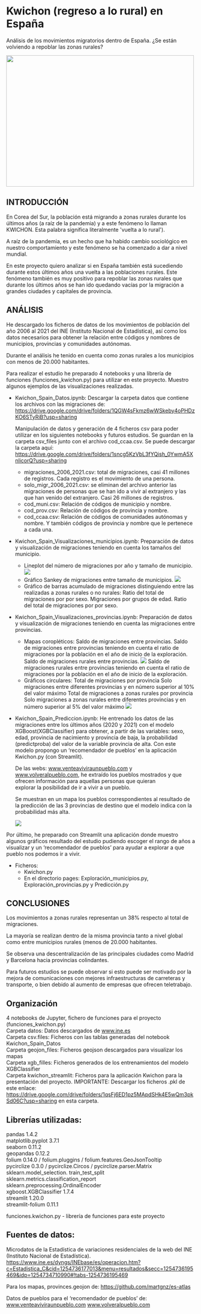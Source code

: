 # Kwichon (regreso a lo rural) en España
Análisis de los movimientos migratorios dentro de España. ¿Se están volviendo a repoblar las zonas rurales?

<img src="https://user-images.githubusercontent.com/113755985/229598369-47405110-7455-433a-afe0-997b46a52b91.png" width="500" height= "350
">

## INTRODUCCIÓN
En Corea del Sur, la población está migrando a zonas rurales durante los últimos años (a raíz de la pandemia) y a este fenómeno lo llaman KWICHON. Esta palabra significa literalmente 'vuelta a lo rural').

A raíz de la pandemia, es un hecho que ha habido cambio sociológico en nuestro comportamiento y este fenómeno se ha comenzado a dar a nivel mundial.

En este proyecto quiero analizar si en España también está sucediendo durante estos últimos años una vuelta a las poblaciones rurales.
Este fenómeno también es muy positivo para repoblar las zonas rurales que durante los últimos años se han ido quedando vacías por la migración a grandes ciudades y capitales de provincia.


## ANÁLISIS
He descargado los ficheros de datos de los movimientos de población del año 2006 al 2021 del INE (Instituto Nacional de Estadística), así como los datos necesarios para obtener la relación entre códigos y nombres de municipios, provincias y comunidades autónomas.

Durante el análisis he tenido en cuenta como zonas rurales a los municipios con menos de 20.000 habitantes.

Para realizar el estudio he preparado 4 notebooks y una librería de funciones (funciones_kwichon.py) para utilizar en este proyecto. Muestro algunos ejemplos de las visualizaciones realizadas.

- Kwichon_Spain_Datos.ipynb:
     Descargar la carpeta datos que contiene los archivos con las migraciones de: https://drive.google.com/drive/folders/1QGW4sFkmz6wWSkeby4oPHDzKO6STyRiB?usp=sharing
  
  Manipulación de datos y generación de 4 ficheros csv para poder utilizar en los siguientes notebooks y futuros estudios.
  Se guardan en la carpeta csv_files junto con el archivo cod_ccaa.csv.
  Se puede descargar la carpeta aquí: https://drive.google.com/drive/folders/1sncg5KzVbL3fYQish_0YwmA5XnlicorQ?usp=sharing

  * migraciones_2006_2021.csv: total de migraciones, casi 41 millones de registros. Cada registro es el movimiento de una persona.
  * solo_migr_2006_2021.csv: se eliminan del archivo anterior las migraciones de personas que se han ido a vivir al extranjero y las que han venido del extranjero. Casi 26 millones de registros.
  * cod_muni.csv: Relación de códigos de municipio y nombre.
  * cod_prov.csv: Relación de códigos de provincia y nombre.
  * cod_ccaa.csv: Relación de códigos de comunidades autónomas y nombre. Y también códigos de provincia y nombre que le pertenece a cada una.

- Kwichon_Spain_Visualizaciones_municipios.ipynb: Preparación de datos y visualización de migraciones teniendo en cuenta los tamaños del municipio.
  * Lineplot del número de migraciones por año y tamaño de municipio.
    <img src =  "https://github.com/Laura-Martin-Perez/Kwichon-in-Spain-/assets/113755985/805c2175-a784-4c62-ac96-497c8e38a844">
  * Gráfico Sankey de migraciones entre tamaño de municipios.
    <img src = "https://github.com/Laura-Martin-Perez/Kwichon-in-Spain-/assets/113755985/8c8bcb84-3db8-4bf3-a6e1-2a3daba31603">
  * Gráfico de barras acumulado de migraciones distinguiendo entre las realizadas a zonas rurales o no rurales:
      Ratio del total de migraciones por por sexo.
      Migraciones por grupos de edad.
      Ratio del total de migraciones por por sexo.

- Kwichon_Spain_Visualizaciones_provincias.ipynb: Preparación de datos y visualización de migraciones teniendo en cuenta las migraciones entre provincias.
  * Mapas coropléticos:
      Saldo de migraciones entre provincias.
      Saldo de migraciones entre provincias teniendo en cuenta el ratio de migraciones por la población en el año de inicio de la exploración.
      Saldo de migraciones rurales entre provincias.
      <img src = "https://github.com/Laura-Martin-Perez/Kwichon-in-Spain-/assets/113755985/937903d6-90a4-4dbe-9df1-ef36728bc4da">
      Saldo de migraciones rurales entre provincias teniendo en cuenta el ratio de migraciones por la población en el año de inicio de la exploración.  
   * Gráficos circulares:
      Total de migraciones por provincia
      Solo migraciones entre diferentes provincias y en número superior al 10% del valor máximo
      Total de migraciones a zonas rurales por provincia  
      Solo migraciones a zonas rurales entre diferentes provincias y en número superior al 5% del valor máximo
      <img src = "https://github.com/Laura-Martin-Perez/Kwichon-in-Spain-/assets/113755985/af16f2fa-4723-4f89-8efc-43fa2dd7b3cf">


- Kwichon_Spain_Prediccion.ipynb: He entrenado  los datos de las migraciones entre los últimos años (2020 y 2021) con el modelo XGBoost(XGBClassifier) para obtener, a partir de las variables: sexo, edad, provincia de nacimiento y provincia de baja, la probabilidad (predictproba) del valor de la variable provincia de alta.
  Con este modelo propongo un ‘recomendador de pueblos’ en la aplicación Kwichon.py (con Streamlit).
  
  De las webs:  www.venteaviviraunpueblo.com y www.volveralpueblo.com, he extraído los pueblos mostrados y que ofrecen información para aquellas personas que quieran   
  explorar la posibilidad de ir a vivir a un pueblo.

  Se muestran en un mapa los pueblos correspondientes al resultado de la predicción de las 3 provincias de destino que el modelo indica con la probabilidad más alta.
  
  <img src = "https://github.com/Laura-Martin-Perez/Kwichon-in-Spain-/assets/113755985/1c1907d3-a8ad-4497-b443-cacb6b71c727">



Por último, he preparado con Streamlit una aplicación donde muestro algunos gráficos resultado del estudio pudiendo escoger el rango de años a visualizar y un ‘recomendador de pueblos’ para ayudar a explorar a que pueblo nos podemos ir a vivir.
 - Ficheros:
   * Kwichon.py
   * En el directorio pages: Exploración_municipios.py, Exploración_provincias.py y Predicción.py


## CONCLUSIONES

Los movimientos a zonas rurales representan un 38% respecto al total de migraciones.

La mayoría se realizan dentro de la misma provincia tanto a nivel global como entre municipios rurales (menos de 20.000 habitantes.

Se observa una descentralización de las principales ciudades como Madrid y Barcelona hacia provincias colindantes.

Para futuros estudios se puede observar si esto puede ser motivado por la mejora de comunicaciones con mejores infraestructuras de carreteras y transporte, o bien debido al aumento de empresas que ofrecen teletrabajo.


## Organización

4 notebooks de Jupyter, fichero de funciones para el proyecto (funciones_kwichon.py)  
Carpeta datos:  Datos descargados de www.ine.es  
Carpeta csv.files: Ficheros con las tablas generadas del notebook Kwichon_Spain_Datos  
Carpeta geojon_files: Ficheros geojson descargados para visualizar los mapas  
Carpeta xgb_filles: Ficheros generados de los entrenamientos del modelo XGBClassifier  
Carpeta kwichon_streamlit: Ficheros para la aplicación Kwichon para la presentación del proyecto. IMPORTANTE: Descargar los ficheros .pkl de este enlace: https://drive.google.com/drive/folders/1qsFj6ED1pz5MApdSHk4E5wQm3pkSd06C?usp=sharing en esta carpeta.


## Librerías utilizadas:
pandas 1.4.2  
matplotlib.pyplot 3.7.1  
seaborn 0.11.2  
geopandas 0.12.2  
folium 0.14.0  /  folium.pluggins  /  folium.features.GeoJsonTooltip  
pycirclize 0.3.0  / pycirclize.Circos   /  pycirclize.parser.Matrix  
sklearn.model_selection. train_test_split  
sklearn.metrics.classification_report  
sklearn.preprocessing.OrdinalEncoder  
xgboost.XGBClassifier  1.7.4  
streamlit 1.20.0  
streamlit-folium 0.11.1  

funciones.kwichon.py - librería de funciones para este proyecto


## Fuentes de datos:

Microdatos de la Estadística de variaciones residenciales de la web del INE (Instituto Nacional de Estadística).
https://www.ine.es/dyngs/INEbase/es/operacion.htm?c=Estadistica_C&cid=1254736177013&menu=resultados&secc=1254736195469&idp=1254734710990#!tabs-1254736195469

Para los mapas, provinces.geojon de:   https://github.com/martgnz/es-atlas

Datos de pueblos para el ‘recomendador de pueblos’ de:
 www.venteaviviraunpueblo.com 
 www.volveralpueblo.com


